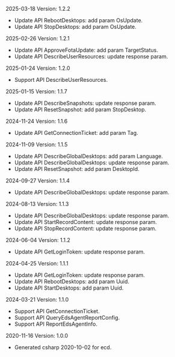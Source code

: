 2025-03-18 Version: 1.2.2
- Update API RebootDesktops: add param OsUpdate.
- Update API StopDesktops: add param OsUpdate.


2025-02-26 Version: 1.2.1
- Update API ApproveFotaUpdate: add param TargetStatus.
- Update API DescribeUserResources: update response param.


2025-01-24 Version: 1.2.0
- Support API DescribeUserResources.


2025-01-15 Version: 1.1.7
- Update API DescribeSnapshots: update response param.
- Update API ResetSnapshot: add param StopDesktop.


2024-11-24 Version: 1.1.6
- Update API GetConnectionTicket: add param Tag.


2024-11-09 Version: 1.1.5
- Update API DescribeGlobalDesktops: add param Language.
- Update API DescribeGlobalDesktops: update response param.
- Update API ResetSnapshot: add param DesktopId.


2024-09-27 Version: 1.1.4
- Update API DescribeGlobalDesktops: update response param.


2024-08-13 Version: 1.1.3
- Update API DescribeGlobalDesktops: update response param.
- Update API StartRecordContent: update response param.
- Update API StopRecordContent: update response param.


2024-06-04 Version: 1.1.2
- Update API GetLoginToken: update response param.


2024-04-25 Version: 1.1.1
- Update API GetLoginToken: update response param.
- Update API RebootDesktops: add param Uuid.
- Update API StartDesktops: add param Uuid.


2024-03-21 Version: 1.1.0
- Support API GetConnectionTicket.
- Support API QueryEdsAgentReportConfig.
- Support API ReportEdsAgentInfo.


2020-11-16 Version: 1.0.0
- Generated csharp 2020-10-02 for ecd.

